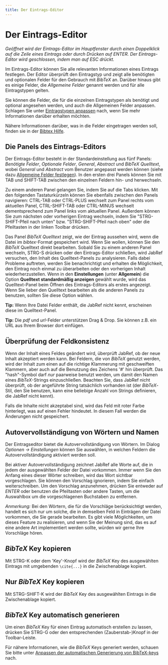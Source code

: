 ```yaml
---
title: Der Eintrags-Editor
---
```


# Der Eintrags-Editor

*Geöffnet wird der Eintrags-Editor im Hauptfenster durch einen Doppelklick auf die Zeile eines Eintrags oder durch Drücken auf ENTER. Der Eintrags-Editor wird geschlossen, indem man auf ESC drückt.*

Im Eintrags-Editor können Sie alle relevanten Informationen eines Eintrags festlegen. Der Editor überprüft den Eintragstyp und zeigt alle benötigten und optionalen Felder für den Gebrauch mit *BibTeX* an. Darüber hinaus gibt es einige Felder, die *Allgemeine Felder* genannt werden und für alle Eintragstypen gelten.

Sie können die Felder, die für die einzelnen Eintragstypen als benötigt und optional angesehen werden, und auch die Allgemeinen Felder anpassen. Schlagen Sie unter [Eintragstypen anpassen](CustomEntriesHelp) nach, wenn Sie mehr Informationen darüber erhalten möchten.

Nähere Informationen darüber, was in die Felder eingetragen werden soll, finden sie in der [Bibtex Hilfe](BibtexHelp).

## Die Panels des Eintrags-Editors

Der Eintrags-Editor besteht in der Standardeinstellung aus fünf Panels: *Benötigte Felder*, *Optionale Felder*, *General*, *Abstract* und *BibTeX Quelltext*, wobei *General* und *Abstract* vom Benutzer angepasst werden können (siehe dazu [Allgemeine Felder festlegen](GeneralFields)). In den ersten drei Panels können Sie mit TAB und SHIFT-TAB zwischen den einzelnen Feldern hin- und herwechseln.

Zu einem anderen Panel gelangen Sie, indem Sie auf die Tabs klicken. Mit den folgenden Tastaturkürzeln können Sie ebenfalls zwischen den Panels navigieren: CTRL-TAB oder CTRL-PLUS wechselt zum Panel rechts vom aktuellen Panel, CTRL-SHIFT-TAB oder CTRL-MINUS wechselt dementsprechend zum Panel links vom aktuellen Panel. Außerdem können Sie zum nächsten oder vorherigen Eintrag wechseln, indem Sie "STRG-SHIFT-Pfeil nach unten" bzw. "STRG-SHIFT-Pfeil nach oben" oder die Pfeiltasten in der linken Toolbar drücken.

Das Panel *BibTeX Quelltext* zeigt, wie der Eintrag aussehen wird, wenn die Datei im *bibtex*-Format gespeichert wird. Wenn Sie wollen, können Sie den *BibTeX* Quelltext direkt bearbeiten. Sobald Sie zu einem anderen Panel wechseln, STRG-S drücken oder den Eintrags-Editor schließen, wird JabRef versuchen, den Inhalt des Quelltext-Panels zu analysieren. Falls dabei Probleme auftreten, werden Sie benachrichtigt und erhalten die Möglichkeit, den Eintrag noch einmal zu überarbeiten oder den vorherigen Inhalt wiederherzustellen. Wenn in den **Einstellungen** (unter **Allgemein**) die Option **Quelltext standardmäßig anzeigen** gewählt wurde, wird das Quelltext-Panel beim Öffnen des Eintrags-Editors als erstes angezeigt. Wenn Sie lieber den Quelltext bearbeiten als die anderen Panels zu benutzen, sollten Sie diese Option wählen.

**Tip:** Wenn Ihre Datei Felder enthält, die JabRef nicht kennt, erscheinen diese im Quelltext-Panel.

**Tip:** Die *pdf* und *url*-Felder unterstützen Drag & Drop. Sie können z.B. ein URL aus Ihrem Browser dort einfügen.

## Überprüfung der Feldkonsistenz

Wenn der Inhalt eines Feldes geändert wird, überprüft JabRef, ob der neue Inhalt akzeptiert werden kann. Bei Feldern, die von *BibTeX* genutzt werden, wird der Inhalt zum einen auf die richtige Klammerung mit geschweiften Klammern, aber auch auf die Benutzung des Zeichens '\#' hin überprüft. Das "hash"-Symbol darf *nur* paarweise benutzt werden, um damit den Namen eines *BibTeX*-Strings einzuschließen. Beachten Sie, dass JabRef nicht überprüft, ob der angeführte String tatsächlich vorhanden ist (der *BibTeX*-Stil, den Sie benutzen, kann eine beliebige Anzahl von Strings definieren, die JabRef nicht kennt).

Falls die Inhalte nicht akzeptabel sind, wird das Feld mit roter Farbe hinterlegt, was auf einen Fehler hindeutet. In diesem Fall werden die Änderungen nicht gespeichert.

## Autovervollständigung von Wörtern und Namen

Der Eintragseditor bietet die Autovervollständigung von Wörtern. Im Dialog *Optionen -&gt; Einstellungen* können Sie auswählen, in welchen Feldern die Autovervollständigung aktiviert werden soll.

Bei aktiver Autovervollständigung zeichnet JabRef alle Worte auf, die in jedem der ausgewählten Felder der Datei vorkommen. Immer wenn Sie den Anfang eines dieser Wörter schreiben, wird das Wort sichtbar vorgeschlagen. Sie können den Vorschlag ignorieren, indem Sie einfach weiterschreiben. Um den Vorschlag anzunehmen, drücken Sie entweder auf *ENTER* oder benutzen die Pfeiltasten oder andere Tasten, um die Auswahlbox um die vorgeschlagenen Buchstaben zu entfernen.

*Anmerkung:* Bei den Wörtern, die für die Vorschläge berücksichtigt werden, handelt es sich nur um solche, die in demselben Feld in Einträgen der Datei vorkommen, die Sie gerade bearbeiten. Es gibt viele Möglichkeiten, um dieses Feature zu realisieren, und wenn Sie der Meinung sind, das es auf eine andere Art implementiert werden sollte, würden wir gerne Ihre Vorschläge hören.

## *BibTeX* Key kopieren

Mit STRG-K oder dem 'Key'-Knopf wird der *BibTeX* Key des ausgewählten Eintrags mit umgebenden `\cite{...}` in die Zwischenablage kopiert.

## Nur *BibTeX* Key kopieren

Mit STRG-SHIFT-K wird der *BibTeX* Key des ausgewählten Eintrags in die Zwischenablage kopiert.

## *BibTeX* Key automatisch generieren

Um einen *BibTeX* Key für einen Eintrag automatisch erstellen zu lassen, drücken Sie STRG-G oder den entsprechenden (Zauberstab-)Knopf in der Toolbar-Leiste.

Für nähere Informationen, wie die *BibTeX* Keys generiert werden, schauen Sie bitte unter [Anpassen der automatischen Generierung von BibTeX-keys](LabelPatterns) nach.
